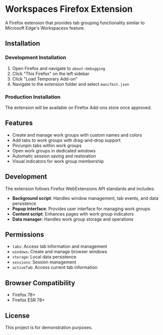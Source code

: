 # Workspaces Firefox Extension

A Firefox extension that provides tab grouping functionality similar to Microsoft Edge's Workspacess feature.

## Installation

### Development Installation

1. Open Firefox and navigate to `about:debugging`
2. Click "This Firefox" on the left sidebar
3. Click "Load Temporary Add-on"
4. Navigate to the extension folder and select `manifest.json`

### Production Installation

The extension will be available on Firefox Add-ons store once approved.

## Features

- Create and manage work groups with custom names and colors
- Add tabs to work groups with drag-and-drop support
- Pin/unpin tabs within work groups
- Open work groups in dedicated windows
- Automatic session saving and restoration
- Visual indicators for work group membership

## Development

The extension follows Firefox WebExtensions API standards and includes:

- **Background script**: Handles window management, tab events, and data persistence
- **Popup interface**: Provides user interface for managing work groups
- **Content script**: Enhances pages with work group indicators
- **Data manager**: Handles work group storage and operations

## Permissions

- `tabs`: Access tab information and management
- `windows`: Create and manage browser windows
- `storage`: Local data persistence
- `sessions`: Session management
- `activeTab`: Access current tab information

## Browser Compatibility

- Firefox 78+
- Firefox ESR 78+

## License

This project is for demonstration purposes.
